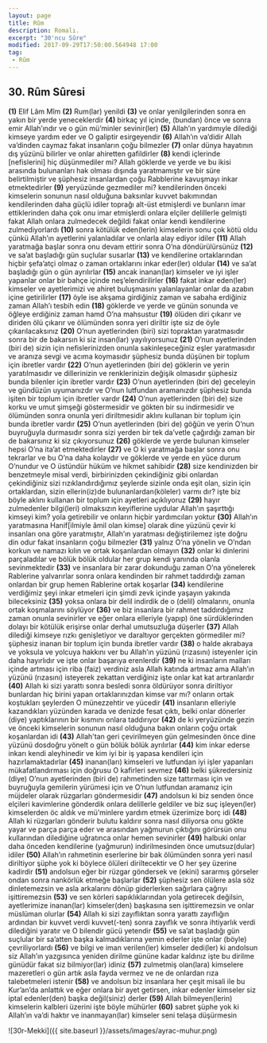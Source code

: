 ```yaml
---
layout: page
title: Rûm
description: Romalı.
excerpt: "30'ncu Sûre"
modified: 2017-09-29T17:50:00.564948 17:00
tag: 
 - Rûm
---
```


## 30. Rûm Sûresi

**(1)** Elif Lâm Mîm
**(2)** Rum(lar) yenildi 
**(3)** ve onlar yenilgilerinden sonra en yakın bir yerde yeneceklerdir
**(4)** birkaç yıl içinde, (bundan) önce ve sonra emir Allah’ındır ve o gün mü’minler sevinir(ler)
**(5)** Allah’ın yardımıyle dilediği kimseye yardım eder ve O galiptir esirgeyendir 
**(6)** Allah’ın va’didir Allah va’dinden caymaz fakat insanların çoğu bilmezler 
**(7)** onlar dünya hayatının dış yüzünü bilirler ve onlar ahiretten gafildirler
**(8)** kendi içlerinde [nefislerini] hiç düşünmediler mi? Allah göklerde ve yerde ve bu ikisi arasında bulunanları hak olması dışında yaratmamıştır ve bir süre belirtilmiştir ve şüphesiz insanlardan çoğu Rabblerine kavuşmayı inkar etmektedirler
**(9)** yeryüzünde gezmediler mi? kendilerinden önceki kimselerin sonunun nasıl olduğuna baksınlar kuvvet bakımından kendilerinden daha güçlü idiler toprağı alt-üst etmişlerdi ve bunların imar ettiklerinden daha çok onu imar etmişlerdi onlara elçiler delillerle gelmişti fakat Allah onlara zulmedecek değildi fakat onlar kendi kendilerine zulmediyorlardı
**(10)** sonra kötülük eden(lerin) kimselerin sonu çok kötü oldu çünkü Allah’ın ayetlerini yalanladılar ve onlarla alay ediyor idiler
**(11)** Allah yaratmağa başlar sonra onu devam ettirir sonra O’na döndürülürsünüz
**(12)** ve sa’at başladığı gün suçlular susarlar
**(13)** ve kendilerine ortaklarından hiçbir şefa’atçi olmaz o zaman ortaklarını inkar eder(ler) oldular 
**(14)** ve sa’at başladığı gün o gün ayrılırlar
**(15)** ancak inanan(lar) kimseler ve iyi işler yapanlar onlar bir bahçe içinde neş’elendirilirler
**(16)** fakat inkar eden(ler) kimseler ve ayetlerimizi ve ahiret buluşmasını yalanlayanlar onlar da azabın içine getirilirler
**(17)** öyle ise akşama girdiğiniz zaman ve sabaha erdiğiniz zaman Allah’ı tesbih edin 
**(18)** göklerde ve yerde ve günün sonunda ve öğleye erdiğiniz zaman hamd O’na mahsustur 
**(19)** ölüden diri çıkarır ve diriden ölü çıkarır ve ölümünden sonra yeri diriltir işte siz de öyle çıkarılacaksınız
**(20)** O’nun ayetlerinden (biri) sizi topraktan yaratmasıdır sonra bir de bakarsın ki siz insan(lar) yayılıyorsunuz
**(21)** O’nun ayetlerinden (biri de) sizin için nefislerinizden onunla sakinleşeceğiniz eşler yaratmasıdır ve aranıza sevgi ve acıma koymasıdır şüphesiz bunda düşünen bir toplum için ibretler vardır 
**(22)** O’nun ayetlerinden (biri de) göklerin ve yerin yaratılmasıdır ve dillerinizin ve renklerinizin değişik olmasıdır şüphesiz bunda bilenler için ibretler vardır
**(23)** O’nun ayetlerinden (biri de) geceleyin ve gündüzün uyumanızdır ve O’nun lutfundan aramanızdır şüphesiz bunda işiten bir toplum için ibretler vardır 
**(24)** O’nun ayetlerinden (biri de) size korku ve umut şimşeği göstermesidir ve gökten bir su indirmesidir ve ölümünden sonra onunla yeri diriltmesidir aklını kullanan bir toplum için bunda ibretler vardır 
**(25)** O’nun ayetlerinden (biri de) göğün ve yerin O’nun buyruğuyla durmasıdır sonra sizi yerden bir tek da’vetle çağırdığı zaman bir de bakarsınız ki siz çıkıyorsunuz
**(26)** göklerde ve yerde bulunan kimseler hepsi O’na ita’at etmektedirler
**(27)** ve O ki yaratmağa başlar sonra onu tekrarlar ve bu O’na daha kolaydır ve göklerde ve yerde en yüce durum O’nundur ve O üstündür hüküm ve hikmet sahibidir
**(28)** size kendinizden bir benzetmeyle misal verdi, birbirinizden çekindiğiniz gibi onlardan çekindiğiniz sizi rızıklandırdığımız şeylerde sizinle onda eşit olan, sizin için ortaklardan, sizin ellerin(iz)de bulunanlardan(köleler) varmı dır? işte biz böyle aklını kullanan bir toplum için ayetleri açıklıyoruz 
**(29)** hayır zulmedenler bilgi(leri) olmaksızın keyiflerine uydular Allah’ın şaşırttığı kimseyi kim? yola getirebilir ve onların hiçbir yardımcıları yoktur 
**(30)** Allah’ın yaratmasına Hanif[ilmiyle âmil olan kimse] olarak dine yüzünü çevir ki insanları ona göre yaratmıştır, Allah’ın yaratması değiştirilemez işte doğru din odur fakat insanların çoğu bilmezler
**(31)** yalnız O’na yönelin ve O’ndan korkun ve namazı kılın ve ortak koşanlardan olmayın 
**(32)** onlar ki dinlerini parçaladılar ve bölük bölük oldular her grup kendi yanında olanla sevinmektedir
**(33)** ve insanlara bir zarar dokunduğu zaman O’na yönelerek Rablerine yalvarırlar sonra onlara kendinden bir rahmet taddırdığı zaman onlardan bir grup hemen Rablerine ortak koşarlar
**(34)** kendilerine verdiğimiz şeyi inkar etmeleri için şimdi zevk içinde yaşayın yakında bileceksiniz
**(35)** yoksa onlara bir delil indirdik de o (delil) olmalarını, onunla ortak koşmalarını söylüyor
**(36)** ve biz insanlara bir rahmet taddırdığımız zaman onunla sevinirler ve eğer onlara elleriyle (yapıp) öne sürdüklerinden dolayı bir kötülük erişirse onlar derhal umutsuzluğa düşerler
**(37)** Allah dilediği kimseye rızkı genişletiyor ve daraltıyor gerçekten görmediler mi? şüphesiz inanan bir toplum için bunda ibretler vardır
**(38)** o halde akrabaya ve yoksula ve yolcuya hakkını ver bu Allah’ın yüzünü (rızasını) isteyenler için daha hayırlıdır ve işte onlar başarıya erenlerdir
**(39)** ne ki insanların malları içinde artması için riba (faiz) verdiniz asla Allah katında artmaz ama Allah’ın yüzünü (rızasını) isteyerek zekattan verdiğiniz işte onlar kat kat artıranlardır
**(40)** Allah ki sizi yarattı sonra besledi sonra öldürüyor sonra diriltiyor bunlardan hiç birini yapan ortaklarınızdan kimse var mı? onların ortak koştukları şeylerden O münezzehtir ve yücedir 
**(41)** insanların elleriyle kazandıkları yüzünden karada ve denizde fesat çıktı, belki onlar dönerler (diye) yaptıklarının bir kısmını onlara taddırıyor 
**(42)** de ki yeryüzünde gezin ve önceki kimselerin sonunun nasıl olduğuna bakın onların çoğu ortak koşanlardan idi 
**(43)** Allah'tan geri çevirilmeyen gün gelmesinden önce dine yüzünü dosdoğru yönelt o gün bölük bölük ayrılırlar
**(44)** kim inkar ederse inkarı kendi aleyhinedir ve kim iyi bir iş yapasa kendileri için hazırlamaktadırlar
**(45)** inanan(ları) kimseleri ve lutfundan iyi işler yapanları mükafatlandırması için doğrusu O kafirleri sevmez
**(46)** belki şükredersiniz (diye) O’nun ayetlerinden (biri de) rahmetinden size tattırması için ve buyruğuyla gemilerin yürümesi için ve O’nun lutfundan aramanız için müjdeler olarak rüzgarları göndermesidir
**(47)** andolsun ki biz senden önce elçileri kavimlerine gönderdik onlara delillerle geldiler ve biz suç işleyen(ler) kimselerden öc aldık ve mü’minlere yardım etmek üzerimize borç idi 
**(48)** Allah ki rüzgarları gönderir bulutu kaldırır sonra nasıl diliyorsa onu gökte yayar ve parça parça eder ve arasından yağmurun çıktığını görürsün onu kullarından dilediğine uğratınca onlar hemen sevinirler
**(49)** halbuki onlar daha önceden kendilerine (yağmurun) indirilmesinden önce umutsuz(dular) idiler 
**(50)** Allah’ın rahmetinin eserlerine bir bak ölümünden sonra yeri nasıl diriltiyor şüphe yok ki böylece ölüleri diriltecektir ve O her şey üzerine kadirdir
**(51)** andolsun eğer bir rüzgar göndersek ve (ekini) sararmış görseler ondan sonra nankörlük etmeğe başlarlar
**(52)** şüphesiz sen ölülere asla söz dinletemezsin ve asla  arkalarını dönüp giderlerken sağırlara çağrıyı işittiremezsin
**(53)** ve sen körleri sapıklıklarından yola getirecek değilsin, ayetlerimize inanan(lar) kimseler(den) başkasına sen işittiremezsin ve onlar müslüman olurlar
**(54)** Allah ki sizi zayıflıktan sonra yarattı zayıflığın ardından bir kuvvet verdi kuvvet(-ten) sonra zayıflık ve sonra ihtiyarlık verdi dilediğini yaratır ve O bilendir gücü yetendir
**(55)** ve sa’at başladığı gün suçlular bir sa’atten başka kalmadıklarına yemin ederler işte onlar (böyle) çevriliyorlardı
**(56)** ve bilgi ve iman verilen(ler) kimseler dedi(ler) ki andolsun siz Allah’ın yazgısınca yeniden dirilme gününe kadar kaldınız işte bu dirilme günüdür fakat siz bilmiyor(lar) idiniz
**(57)** zulmetmiş olan(lara) kimselere mazeretleri o gün artık asla fayda vermez ve ne de onlardan rıza talebetmeleri istenir
**(58)** ve andolsun biz insanlara her çeşit misali ile bu Kur’an’da anlattık ve eğer onlara bir ayet getirsen, inkar edenler kimseler siz iptal edenler(den) başka değil(siniz) derler
**(59)** Allah bilmeyen(lerin) kimselerin kalbleri üzerini işte böyle mühürler
**(60)** sabret şüphe yok ki Allah’ın va’di haktır ve inanmayan(lar) kimseler seni telaşa düşürmesin

![30r-Mekki]({{ site.baseurl }}/assets/images/ayrac-muhur.png)

